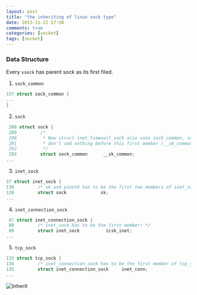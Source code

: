 ```yaml
---
layout: post
title: "the inheriting of linux sock type"
date: 2013-11-22 17:50
comments: true
categories: [socket]
tags: [socket]
---
```


### Data Structure
Every `xsock` has parent sock as its first filed.

<!-- more -->

1. `sock_common`
```c
157 struct sock_common {
...
}
```
2. `sock`
```c
 288 struct sock {
 289         /*
 290          * Now struct inet_timewait_sock also uses sock_common, so please just
 291          * don't add nothing before this first member (__sk_common) --acme
 292          */
 293         struct sock_common      __sk_common;
...
```
3. `inet_sock`
```c
37 struct inet_sock {
138         /* sk and pinet6 has to be the first two members of inet_sock */
139         struct sock             sk;
...
```
4. `inet_connection_sock`
```c
 87 struct inet_connection_sock {
 88         /* inet_sock has to be the first member! */
 89         struct inet_sock          icsk_inet;
...
```
5. `tcp_sock`
```c
133 struct tcp_sock {
134         /* inet_connection_sock has to be the first member of tcp_sock */
135         struct inet_connection_sock     inet_conn;
...
```

![Inherit](/images/sock/tcpsock.jpg)
